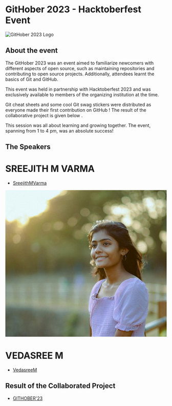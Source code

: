 # GitHober 2023 - Hacktoberfest Event


![GitHober 2023 Logo](https://github.com/VedasreeM/Githober23/blob/main/githober_banner.png)


## About the event

The GitHober 2023 was an event aimed to familiarize newcomers with different aspects of open source, such as maintaining repositories and contributing to open source projects. Additionally, attendees learnt the basics of Git and GitHub.

This event was held in partnership with Hacktoberfest 2023 and was exclusively available to members of the organizing institution at the time.

Git cheat sheets and some cool Git swag stickers were distributed as everyone made their first contribution on GitHub ! The result of the collaborative project is given below .

This session was all about learning and growing together. The event, spanning from 1 to 4 pm, was an absolute success! 


## The Speakers

# SREEJITH M VARMA
- [SreejithMVarma](https://github.com/ASHISH-28-02/Githober2023/blob/main/images/Sreejith%20m%20varma.jpg)

![GitHober 2023 Logo](https://github.com/ASHISH-28-02/Githober2023/blob/main/images/Vedasree%20M.jpg)
# VEDASREE M
- [VedasreeM](https://github.com/VedasreeM)


## Result of the Collaborated Project

- [GITHOBER'23](https://cse-cloud.github.io/githober2023/)

